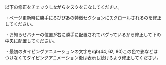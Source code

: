 以下の修正をチェックしながらタスクをこなしてください。

・ぺージ更新時に勝手にるぴぴあの特徴セクションにスクロールされるのを修正してください。

・お知らせバナーの位置が右に勝手に配置されてバグっているから修正して下の中央に配置してください。

・最初のタイピングアニメーションの文字をrgb(44, 62, 80)この色で影などはつけなくてタイピングアニメーション後は表示し続けるよう修正してください。
